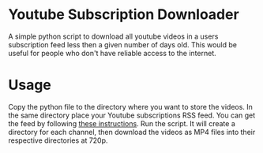 # Youtube Subscription Downloader
A simple python script to download all youtube videos in a users subscription feed less then a given number of days old. This would be useful for people who don't have reliable access to the internet. 

# Usage
Copy the python file to the directory where you want to store the videos. In the same directory place your Youtube subscriptions RSS feed. You can get the feed by following [these instructions](https://blog.markheadrick.com/2017/09/05/how-to-get-rss-feeds-for-all-your-youtube-subscriptions/). 
Run the script. It will create a directory for each channel, then download the videos as MP4 files into their respective directories at 720p.
